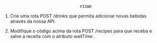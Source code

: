                                       FIXAR

1. Crie uma rota POST /drinks que permita adicionar novas bebidas através da nossa API.

2. Modifique o código acima da rota POST /recipes para que receba e salve a receita com o atributo waitTime .
